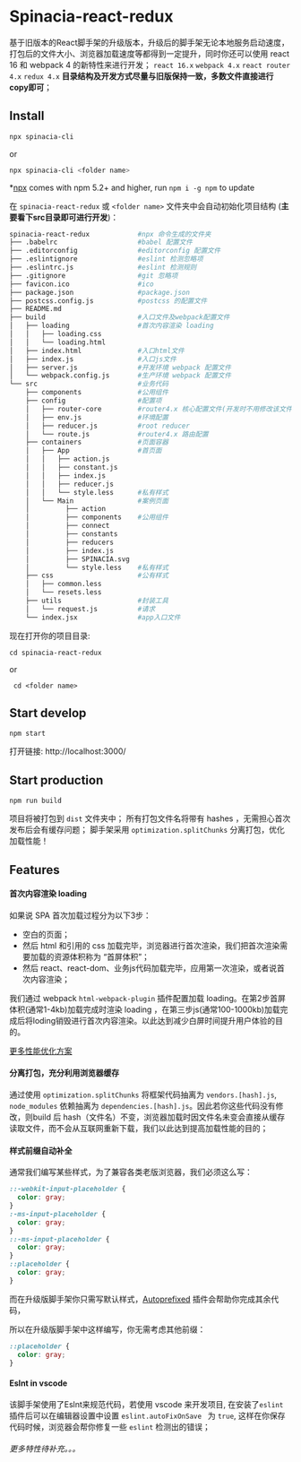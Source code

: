 # Spinacia-react-redux

基于旧版本的React脚手架的升级版本，升级后的脚手架无论本地服务启动速度，打包后的文件大小、浏览器加载速度等都得到一定提升，同时你还可以使用 react 16 和 webpack 4 的新特性来进行开发；
 ``react 16.x``  ``webpack 4.x``  ``react router 4.x``  ``redux 4.x``
**目录结构及开发方式尽量与旧版保持一致，多数文件直接进行copy即可**；



## Install

``` bash
npx spinacia-cli
```
or

``` bash
npx spinacia-cli <folder name>
```

*[npx](https://medium.com/@maybekatz/introducing-npx-an-npm-package-runner-55f7d4bd282b) comes with npm 5.2+ and higher, run ```npm i -g npm``` to update


在  ```spinacia-react-redux``` 或 ```<folder name>``` 文件夹中会自动初始化项目结构 (**主要看下src目录即可进行开发**)：

```bash
spinacia-react-redux            #npx 命令生成的文件夹
├── .babelrc                    #babel 配置文件
├── .editorconfig               #editorconfig 配置文件
├── .eslintignore               #eslint 检测忽略项
├── .eslintrc.js                #eslint 检测规则
├── .gitignore                  #git 忽略项
├── favicon.ico                 #ico
├── package.json                #package.json
├── postcss.config.js           #postcss 的配置文件
├── README.md
├── build                       #入口文件及webpack配置文件
│   ├── loading                 #首次内容渲染 loading
│   │   ├── loading.css
│   │   └── loading.html
│   ├── index.html              #入口html文件
│   ├── index.js                #入口js文件
│   ├── server.js               #开发环境 webpack 配置文件
│   └── webpack.config.js       #生产环境 webpack 配置文件
└── src                         #业务代码
    ├── components              #公用组件
    ├── config                  #配置项
    │   ├── router-core         #router4.x 核心配置文件(开发时不用修改该文件夹)
    │   ├── env.js              #环境配置
    │   ├── reducer.js          #root reducer
    │   └── route.js            #router4.x 路由配置
    ├── containers              #页面容器
    │   ├── App                 #首页面
    │   │   ├── action.js
    │   │   ├── constant.js
    │   │   ├── index.js
    │   │   ├── reducer.js
    │   │   └── style.less      #私有样式
    │   └── Main                #案例页面
    │         ├── action
    │         ├── components    #公用组件
    │         ├── connect
    │         ├── constants
    │         ├── reducers
    │         ├── index.js
    │         ├── SPINACIA.svg
    │         └── style.less    #私有样式
    ├── css                     #公有样式
    │   ├── common.less
    │   └── resets.less
    ├── utils                   #封装工具
    │   └── request.js          #请求
    └── index.jsx               #app入口文件
```

现在打开你的项目目录:

``` cd spinacia-react-redux ```

or

``` cd <folder name>```

## Start develop

``` npm start ```

打开链接:  http://localhost:3000/

## Start production

``` npm run build ```

项目将被打包到 ``dist`` 文件夹中；
所有打包文件名将带有 hashes ，无需担心首次发布后会有缓存问题；
脚手架采用 ``optimization.splitChunks`` 分离打包，优化加载性能！

## Features

#### 首次内容渲染 loading

如果说 SPA 首次加载过程分为以下3步：

* 空白的页面；
* 然后 html 和引用的 css 加载完毕，浏览器进行首次渲染，我们把首次渲染需要加载的资源体积称为 “首屏体积”；
* 然后 react、react-dom、业务js代码加载完毕，应用第一次渲染，或者说首次内容渲染；


我们通过 webpack ```html-webpack-plugin``` 插件配置加载 loading。在第2步首屏体积(通常1-4kb)加载完成时渲染 loading ，在第三步js(通常100-1000kb)加载完成后将loding销毁进行首次内容渲染。以此达到减少白屏时间提升用户体验的目的。

[更多性能优化方案](https://juejin.im/entry/5b03afd351882542ac7d9291)

#### 分离打包，充分利用浏览器缓存

通过使用 ```optimization.splitChunks``` 将框架代码抽离为 ```vendors.[hash].js```, ```node_modules``` 依赖抽离为 ```dependencies.[hash].js```。因此若你这些代码没有修改，则build 后 hash（文件名）不变，浏览器加载时因文件名未变会直接从缓存读取文件，而不会从互联网重新下载，我们以此达到提高加载性能的目的；

#### 样式前缀自动补全

通常我们编写某些样式，为了兼容各类老版浏览器，我们必须这么写：

```css
::-webkit-input-placeholder {
  color: gray;
}
:-ms-input-placeholder {
  color: gray;
}
::-ms-input-placeholder {
  color: gray;
}
::placeholder {
  color: gray;
}
```

而在升级版脚手架你只需写默认样式，[Autoprefixed](https://github.com/postcss/autoprefixer) 插件会帮助你完成其余代码，

所以在升级版脚手架中这样编写，你无需考虑其他前缀：

```css
::placeholder {
  color: gray;
}
```


#### Eslnt in vscode

该脚手架使用了Eslnt来规范代码，若使用 vscode 来开发项目, 在安装了```eslint``` 插件后可以在编辑器设置中设置 ``` eslint.autoFixOnSave  ``` 为 ``true``, 这样在你保存代码时候，浏览器会帮你修复一些 ```eslint``` 检测出的错误；

###### 更多特性待补充。。。



